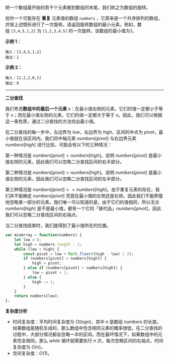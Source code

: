把一个数组最开始的若干个元素搬到数组的末尾，我们称之为数组的旋转。

给你一个可能存在 **重复** 元素值的数组 `numbers` ，它原来是一个升序排列的数组，并按上述情形进行了一次旋转。请返回旋转数组的最小元素。例如，数组 `[3,4,5,1,2]` 为 `[1,2,3,4,5]` 的一次旋转，该数组的最小值为1。

**示例 1：**

```
输入：[3,4,5,1,2]
输出：1
```

**示例 2：**

```
输入：[2,2,2,0,1]
输出：0
```

---

**二分查找**

我们考虑**数组中的最后一个元素** $x$：在最小值右侧的元素，它们的值一定都小于等于 $x$；而在最小值左侧的元素，它们的值一定都大于等于 $x$。因此，我们可以根据这一条性质，通过二分查找的方法找出最小值。

在二分查找的每一步中，左边界为 $low$，右边界为 $high$，区间的中点为 $pivot$，最小值就在该区间内。我们将中轴元素 $numbers[pivot]$ 与右边界元素 $numbers[high]$ 进行比较，可能会有以下的三种情况：

第一种情况是 $numbers[pivot]<numbers[high]$。说明 $numbers[pivot]$ 是最小值右侧的元素，因此我们可以忽略二分查找区间的右半部分。

第二种情况是 $numbers[pivot]>numbers[high]$。说明 $numbers[pivot]$ 是最小值左侧的元素，因此我们可以忽略二分查找区间的左半部分。

第三种情况是 $numbers[pivot]==numbers[high]$。由于重复元素的存在，我们并不能确定 $numbers[pivot]$ 究竟在最小值的左侧还是右侧，因此我们不能莽撞地忽略某一部分的元素。我们唯一可以知道的是，由于它们的值相同，所以无论 $numbers[high]$ 是不是最小值，都有一个它的「替代品」$numbers[pivot]$，因此我们可以忽略二分查找区间的右端点。

当二分查找结束时，我们就得到了最小值所在的位置。

```jsx
var minArray = function(numbers) {
    let low = 0;
    let high = numbers.length - 1;
    while (low < high) {
        const pivot = low + Math.floor((high - low) / 2);
        if (numbers[pivot] < numbers[high]) {
            high = pivot;
        } else if (numbers[pivot] > numbers[high]) {
            low = pivot + 1;
        } else {
            high -= 1;
        }
    }
    return numbers[low];
};
```

**复杂度分析**

- 时间复杂度：平均时间复杂度为 $O(log⁡n)$，其中 $n$ 是数组 $numbers$ 的长度。如果数组是随机生成的，那么数组中包含相同元素的概率很低，在二分查找的过程中，大部分情况都会忽略一半的区间。而在最坏情况下，如果数组中的元素完全相同，那么 $while$ 循环就需要执行 $n$ 次，每次忽略区间的右端点，时间复杂度为 $O(n)$。
- 空间复杂度：$O(1)$。